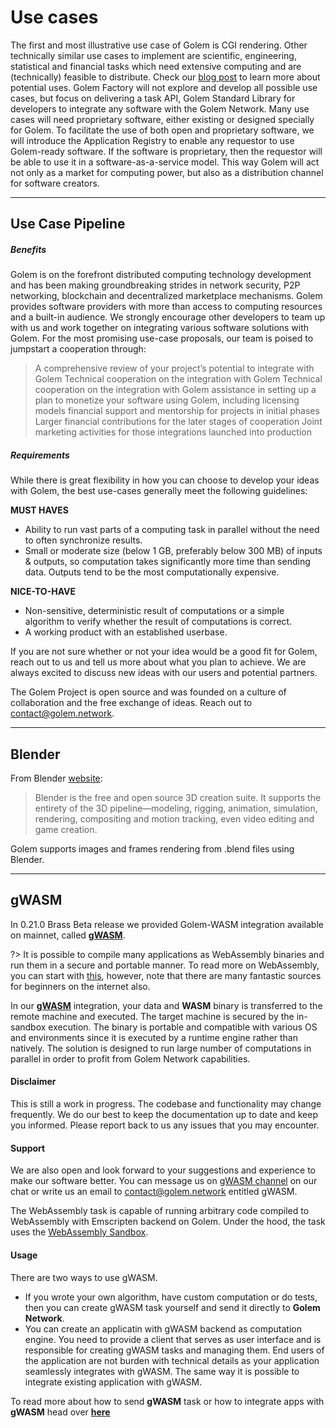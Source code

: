 
# Use cases

The first and most illustrative use case of Golem is CGI rendering. Other technically similar use cases to implement are scientific, engineering, statistical and financial tasks which need extensive computing and are (technically) feasible to distribute. Check our [blog post](https://blog.golemproject.net/choose-your-own-golem/) to learn more about potential uses.
Golem Factory will not explore and develop all possible use cases, but focus on delivering a task API, Golem Standard Library for developers to integrate any software with the Golem Network. Many use cases will need proprietary software, either existing or designed specially for Golem. To facilitate the use of both open and proprietary software, we will introduce the Application Registry to enable any requestor to use Golem-ready software. If the software is proprietary, then the requestor will be able to use it in a software-as-a-service model. This way Golem will act not only as a market for computing power, but also as a distribution channel for software creators.

---

## Use Case Pipeline

##### Benefits
Golem is on the forefront distributed computing technology development and has been making groundbreaking strides in network security, P2P networking, blockchain and decentralized marketplace mechanisms. Golem provides software providers with more than access to computing resources and a built-in audience. We strongly encourage other developers to team up with us and work together on integrating various software solutions with Golem. For the most promising use-case proposals, our team is poised to jumpstart a cooperation through:

> A comprehensive review of your project’s potential to integrate with Golem
> Technical cooperation on the integration with Golem
> Technical cooperation on the integration with Golem assistance in setting up a plan to monetize your software using Golem, including licensing models financial support and mentorship for projects in initial phases
> Larger financial contributions for the later stages of cooperation
> Joint marketing activities for those integrations launched into production

##### Requirements
While there is great flexibility in how you can choose to develop your ideas with Golem, the best use-cases generally meet the following guidelines:

**MUST HAVES**
- Ability to run vast parts of a computing task in parallel without the need to often synchronize results.
- Small or moderate size (below 1 GB, preferably below 300 MB) of inputs & outputs, so computation takes significantly more time than sending data. Outputs tend to be the most computationally expensive.

**NICE-TO-HAVE**
- Non-sensitive, deterministic result of computations or a simple algorithm to verify whether the result of computations is correct.
- A working product with an established userbase.

If you are not sure whether or not your idea would be a good fit for Golem, reach out to us and tell us more about what you plan to achieve. We are always excited to discuss new ideas with our users and potential partners.

The Golem Project is open source and was founded on a culture of collaboration and the free exchange of ideas. Reach out to contact@golem.network.

---

## Blender

From Blender [website](https://www.blender.org/):

> Blender is the free and open source 3D creation suite. It supports the entirety of the 3D pipeline—modeling, rigging, animation, simulation, rendering, compositing and motion tracking, even video editing and game creation.

Golem supports images and frames rendering from .blend files using Blender.

---

## gWASM

In 0.21.0 Brass Beta release we provided Golem-WASM integration available on mainnet, called [**gWASM**](Products/gWASM/About).

?> It is possible to compile many applications as WebAssembly binaries and run them in a secure and portable manner. To read more on WebAssembly, you can start with [this](https://webassembly.org/), however, note that there are many fantastic sources for beginners on the internet also.

In our [**gWASM**](Products/gWASM/About) integration, your data and **WASM** binary is transferred to the remote machine and executed. The target machine is secured by the in-sandbox execution. The binary is portable and compatible with various OS and environments since it is executed by a runtime engine rather than natively. The solution is designed to run large number of computations in parallel in order to profit from Golem Network capabilities.

#### Disclaimer
This is still a work in progress. The codebase and functionality may change frequently. We do our best to keep the documentation up to date and keep you informed. Please report back to us any issues that you may encounter.

#### Support
We are also open and look forward to your suggestions and experience to make our software better. You can message us on [gWASM channel](https://chat.golem.network/channel/gwasm) on our chat or write us an email to contact@golem.network entitled gWASM.

The WebAssembly task is capable of running arbitrary code compiled to
WebAssembly with Emscripten backend on Golem. Under the hood, the task uses
the [WebAssembly Sandbox](https://github.com/golemfactory/sp-wasm).

#### Usage

There are two ways to use gWASM.
* If you wrote your own algorithm, have custom computation or do tests, then you can create gWASM task yourself and send it directly to **Golem Network**.
* You can create an applicatin with gWASM backend as computation engine. You need to provide a client that serves as user interface and is responsible for creating gWASM tasks and managing them. End users of the application are not burden with technical details as your application seamlessly integrates with gWASM. The same way it is possible to integrate existing application with gWASM.

To read more about how to send **gWASM** task or how to integrate apps with **gWASM** head over [**here**](Products/gWASM/Quick-start)
